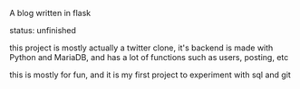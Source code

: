 A blog written in flask

status: unfinished

this project is mostly actually a twitter clone,
it's backend is made with Python and MariaDB, and has a lot of functions
such as users, posting, etc

this is mostly for fun, and it is my first project
to experiment with sql and git
